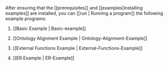 After ensuring that the [[prerequisites]] and [[examples|installing examples]] are installed, you can [[run | Running a program]] the following example programs:

1. [[Basic Example | Basic-example]]

2. [[Ontology Alignment Example | Ontology-Alignment-Example]]

3. [[External Functions Example | External-Functions-Example]]

4. [[ER Example | ER-Example]]